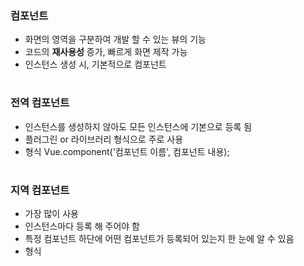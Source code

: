 ### 컴포넌트 
- 화면의 영역을 구분하여 개발 할 수 있는 뷰의 기능 
- 코드의 **재사용성** 증가, 빠르게 화면 제작 가능 
- 인스턴스 생성 시, 기본적으로 **<Root>** 컴포넌트 
#
### 전역 컴포넌트 
- 인스턴스를 생성하지 않아도 모든 인스턴스에 기본으로 등록 됨 
- 플러그린 or 라이브러리 형식으로 주로 사용 
- 형식 
  Vue.component('컴포넌트 이름', 컴포넌트 내용);
#  
### 지역 컴포넌트 
- 가장 많이 사용 
- 인스턴스마다 등록 해 주어야 함 
- 특정 컴포넌트 하단에 어떤 컴포넌트가 등록되어 있는지 한 눈에 알 수 있음 
- 형식 



